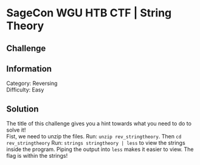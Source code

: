 # SageCon WGU HTB CTF | String Theory

## Challenge


## Information
Category: Reversing<br>
Difficulty: Easy

## Solution

The title of this challenge gives you a hint towards what you need to do to solve it!<br>
Fist, we need to unzip the files. Run: `unzip rev_stringtheory`. Then `cd rev_stringtheory`
Run: `strings stringtheory | less` to view the strings inside the program. Piping the output into `less` makes it easier to view. The flag is within the strings!
